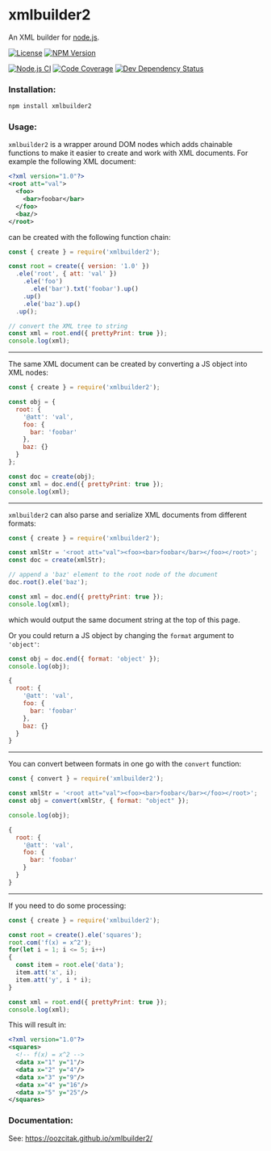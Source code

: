 # xmlbuilder2

An XML builder for [node.js](https://nodejs.org/).

[![License](http://img.shields.io/npm/l/xmlbuilder2.svg?style=flat-square)](http://opensource.org/licenses/MIT)
[![NPM Version](http://img.shields.io/npm/v/xmlbuilder2.svg?style=flat-square)](https://www.npmjs.com/package/xmlbuilder2)

[![Node.js CI](https://img.shields.io/github/workflow/status/oozcitak/xmlbuilder2/Node.js%20CI?logo=Github&style=flat-square)](https://github.com/oozcitak/xmlbuilder2/actions?query=workflow%3A%22Node.js+CI%22)
[![Code Coverage](https://img.shields.io/codecov/c/github/oozcitak/xmlbuilder2?style=flat-square)](https://codecov.io/gh/oozcitak/xmlbuilder2)
[![Dev Dependency Status](http://img.shields.io/david/dev/oozcitak/xmlbuilder2.svg?style=flat-square)](https://david-dm.org/oozcitak/xmlbuilder2)

### Installation:

``` sh
npm install xmlbuilder2
```

### Usage:

`xmlbuilder2` is a wrapper around DOM nodes which adds chainable functions to make it easier to create and work with XML documents. For example the following XML document:

``` xml
<?xml version="1.0"?>
<root att="val">
  <foo>
    <bar>foobar</bar>
  </foo>
  <baz/>
</root>
```

can be created with the following function chain:

``` js
const { create } = require('xmlbuilder2');

const root = create({ version: '1.0' })
  .ele('root', { att: 'val' })
    .ele('foo')
      .ele('bar').txt('foobar').up()
    .up()
    .ele('baz').up()
  .up();

// convert the XML tree to string
const xml = root.end({ prettyPrint: true });
console.log(xml);
```

___

The same XML document can be created by converting a JS object into XML nodes:

``` js
const { create } = require('xmlbuilder2');

const obj = {
  root: {
    '@att': 'val',
    foo: {
      bar: 'foobar'
    },
    baz: {}
  }
};

const doc = create(obj);
const xml = doc.end({ prettyPrint: true });
console.log(xml);
```
___

`xmlbuilder2` can also parse and serialize XML documents from different formats:
```js
const { create } = require('xmlbuilder2');

const xmlStr = '<root att="val"><foo><bar>foobar</bar></foo></root>';
const doc = create(xmlStr);

// append a 'baz' element to the root node of the document
doc.root().ele('baz');

const xml = doc.end({ prettyPrint: true });
console.log(xml);
```
which would output the same document string at the top of this page.

Or you could return a JS object by changing the `format` argument to `'object'`:
```js
const obj = doc.end({ format: 'object' });
console.log(obj);
```
```js
{
  root: {
    '@att': 'val',
    foo: {
      bar: 'foobar'
    },
    baz: {}
  }
}
```

___

You can convert between formats in one go with the `convert` function:

```js
const { convert } = require('xmlbuilder2');

const xmlStr = '<root att="val"><foo><bar>foobar</bar></foo></root>';
const obj = convert(xmlStr, { format: "object" });

console.log(obj);
```
```js
{
  root: {
    '@att': 'val',
    foo: {
      bar: 'foobar'
    }
  }
}
```

___

If you need to do some processing:

``` js
const { create } = require('xmlbuilder2');

const root = create().ele('squares');
root.com('f(x) = x^2');
for(let i = 1; i <= 5; i++)
{
  const item = root.ele('data');
  item.att('x', i);
  item.att('y', i * i);
}

const xml = root.end({ prettyPrint: true });
console.log(xml);
```

This will result in:

``` xml
<?xml version="1.0"?>
<squares>
  <!-- f(x) = x^2 -->
  <data x="1" y="1"/>
  <data x="2" y="4"/>
  <data x="3" y="9"/>
  <data x="4" y="16"/>
  <data x="5" y="25"/>
</squares>
```

### Documentation:

See: https://oozcitak.github.io/xmlbuilder2/

